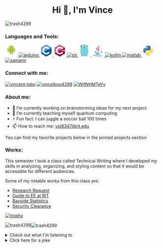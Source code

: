 <h1 align="center">Hi 👋, I'm Vince</h1>
<p align="left"> <img src="https://komarev.com/ghpvc/?username=trash4299&label=Profile%20views&color=0e75b6&style=flat" alt="trash4299" /> </p>

<h3 align="left">Languages and Tools:</h3>
<p align="left"> <a href="https://developer.android.com" target="_blank" rel="noreferrer"> <img src="https://raw.githubusercontent.com/devicons/devicon/master/icons/android/android-original-wordmark.svg" alt="android" width="40" height="40"/> </a> <a href="https://www.arduino.cc/" target="_blank" rel="noreferrer"> <img src="https://cdn.worldvectorlogo.com/logos/arduino-1.svg" alt="arduino" width="40" height="40"/> </a> <a href="https://www.cprogramming.com/" target="_blank" rel="noreferrer"> <img src="https://raw.githubusercontent.com/devicons/devicon/master/icons/c/c-original.svg" alt="c" width="40" height="40"/> </a> <a href="https://www.w3schools.com/cpp/" target="_blank" rel="noreferrer"> <img src="https://raw.githubusercontent.com/devicons/devicon/master/icons/cplusplus/cplusplus-original.svg" alt="cplusplus" width="40" height="40"/> </a> <a href="https://git-scm.com/" target="_blank" rel="noreferrer"> <img src="https://www.vectorlogo.zone/logos/git-scm/git-scm-icon.svg" alt="git" width="40" height="40"/> </a> <a href="https://golang.org" target="_blank" rel="noreferrer"> <img src="https://raw.githubusercontent.com/devicons/devicon/master/icons/go/go-original.svg" alt="go" width="40" height="40"/> </a> <a href="https://www.java.com" target="_blank" rel="noreferrer"> <img src="https://raw.githubusercontent.com/devicons/devicon/master/icons/java/java-original.svg" alt="java" width="40" height="40"/> </a> <a href="https://kotlinlang.org" target="_blank" rel="noreferrer"> <img src="https://www.vectorlogo.zone/logos/kotlinlang/kotlinlang-icon.svg" alt="kotlin" width="40" height="40"/> </a> <a href="https://www.mathworks.com/" target="_blank" rel="noreferrer"> <img src="https://upload.wikimedia.org/wikipedia/commons/2/21/Matlab_Logo.png" alt="matlab" width="40" height="40"/> </a> <a href="https://www.python.org" target="_blank" rel="noreferrer"> <img src="https://raw.githubusercontent.com/devicons/devicon/master/icons/python/python-original.svg" alt="python" width="40" height="40"/> </a> <a href="https://dotnet.microsoft.com/apps/xamarin" target="_blank" rel="noreferrer"> <img src="https://raw.githubusercontent.com/detain/svg-logos/780f25886640cef088af994181646db2f6b1a3f8/svg/xamarin.svg" alt="xamarin" width="40" height="40"/> </a> </p>

<h3 align="left">Connect with me:</h3>
<p align="left">
<a href="https://linkedin.com/in/vincent-lobo" target="blank"><img align="center" src="https://raw.githubusercontent.com/rahuldkjain/github-profile-readme-generator/master/src/images/icons/Social/linked-in-alt.svg" alt="vincent-lobo" height="30" width="40" /></a>
<a href="https://instagram.com/vincelobo4299" target="blank"><img align="center" src="https://raw.githubusercontent.com/rahuldkjain/github-profile-readme-generator/master/src/images/icons/Social/instagram.svg" alt="vincelboo4299" height="30" width="40" /></a>
<a href="https://discord.gg/WjfNHMTeYv" target="blank"><img align="center" src="https://raw.githubusercontent.com/rahuldkjain/github-profile-readme-generator/master/src/images/icons/Social/discord.svg" alt="WjfNHMTeYv" height="30" width="40" /></a>
</p>

<h3 align="left">About me:</h3>

- 🔭 I’m currently working on brainstorming ideas for my next project
- 🌱 I’m currently teaching myself quantum computing
- ⚡ Fun fact: I can juggle a soccer ball 100 times
- 📫 How to reach me: vpl8347@rit.edu

You can find my favorite projects below in the pinned projects section


<h3 align="left">Works:</h3>
This semester I took a class called Technical Writing where I developed my skills in analyzing, organizing, and styling content so that it would be accessible for different audiences.
 
<p align="left">
 
 Some of my notable works from this class are: 
  - [Research Request](../master/TechnicalWriting/LoboTechProposal.pdf)
  - [Guide to EE at RIT](../master/TechnicalWriting/Manual.pdf)
  - [Bayside Statistics](../master/TechnicalWriting/TechHw3.pdf)
  - [Security Clearance](../master/TechnicalWriting/extendedDef.pdf)
 
</p>
 
[![trophy](https://github-profile-trophy.vercel.app/?username=trash4299&no-bg=true&column=4&margin-w=15&margin-h=15&no-frame=true)](https://github.com/ryo-ma/github-profile-trophy)

<p><img align="left" src="https://github-readme-stats.vercel.app/api/top-langs?username=trash4299&show_icons=true&locale=en&layout=compact" alt="trash4299" /></p>
<p><img align="center" src="https://github-readme-streak-stats.herokuapp.com/?user=trash4299&" alt="trash4299" /></p>



<details><summary>Check out what I'm listening to</summary>
<p>
 
![Spotify recently played](https://spotify-recently-played-readme.vercel.app/api?user=vincelobo4299&count=10&width=750)
 
</p>
</details>

<details><summary>Click here for a joke</summary>
<p>
 
 ![Jokes Card](https://readme-jokes.vercel.app/api?hideBorder&theme=graywhite)
 
</p>
</details>
